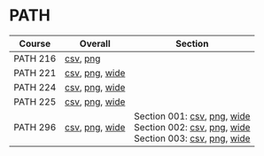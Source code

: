 # PATH

| Course | Overall | Section |
| ------ | ------- | ------- |
| PATH 216 | [csv](https://github.com/UCSD-Historical-Enrollment-Data/2025Winter/blob/main/overall/PATH%20216.csv), [png](https://raw.githubusercontent.com/UCSD-Historical-Enrollment-Data/2025Winter/main/plot_overall/PATH%20216.png) |  |
| PATH 221 | [csv](https://github.com/UCSD-Historical-Enrollment-Data/2025Winter/blob/main/overall/PATH%20221.csv), [png](https://raw.githubusercontent.com/UCSD-Historical-Enrollment-Data/2025Winter/main/plot_overall/PATH%20221.png), [wide](https://raw.githubusercontent.com/UCSD-Historical-Enrollment-Data/2025Winter/main/plot_overall_wide/PATH%20221.png) |  |
| PATH 224 | [csv](https://github.com/UCSD-Historical-Enrollment-Data/2025Winter/blob/main/overall/PATH%20224.csv), [png](https://raw.githubusercontent.com/UCSD-Historical-Enrollment-Data/2025Winter/main/plot_overall/PATH%20224.png), [wide](https://raw.githubusercontent.com/UCSD-Historical-Enrollment-Data/2025Winter/main/plot_overall_wide/PATH%20224.png) |  |
| PATH 225 | [csv](https://github.com/UCSD-Historical-Enrollment-Data/2025Winter/blob/main/overall/PATH%20225.csv), [png](https://raw.githubusercontent.com/UCSD-Historical-Enrollment-Data/2025Winter/main/plot_overall/PATH%20225.png), [wide](https://raw.githubusercontent.com/UCSD-Historical-Enrollment-Data/2025Winter/main/plot_overall_wide/PATH%20225.png) |  |
| PATH 296 | [csv](https://github.com/UCSD-Historical-Enrollment-Data/2025Winter/blob/main/overall/PATH%20296.csv), [png](https://raw.githubusercontent.com/UCSD-Historical-Enrollment-Data/2025Winter/main/plot_overall/PATH%20296.png), [wide](https://raw.githubusercontent.com/UCSD-Historical-Enrollment-Data/2025Winter/main/plot_overall_wide/PATH%20296.png) | Section 001: [csv](https://github.com/UCSD-Historical-Enrollment-Data/2025Winter/blob/main/section/PATH%20296_001.csv), [png](https://raw.githubusercontent.com/UCSD-Historical-Enrollment-Data/2025Winter/main/plot_section/PATH%20296_001.png), [wide](https://raw.githubusercontent.com/UCSD-Historical-Enrollment-Data/2025Winter/main/plot_section_wide/PATH%20296_001.png)<br>Section 002: [csv](https://github.com/UCSD-Historical-Enrollment-Data/2025Winter/blob/main/section/PATH%20296_002.csv), [png](https://raw.githubusercontent.com/UCSD-Historical-Enrollment-Data/2025Winter/main/plot_section/PATH%20296_002.png), [wide](https://raw.githubusercontent.com/UCSD-Historical-Enrollment-Data/2025Winter/main/plot_section_wide/PATH%20296_002.png)<br>Section 003: [csv](https://github.com/UCSD-Historical-Enrollment-Data/2025Winter/blob/main/section/PATH%20296_003.csv), [png](https://raw.githubusercontent.com/UCSD-Historical-Enrollment-Data/2025Winter/main/plot_section/PATH%20296_003.png), [wide](https://raw.githubusercontent.com/UCSD-Historical-Enrollment-Data/2025Winter/main/plot_section_wide/PATH%20296_003.png) |

